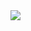 <img src="https://capsule-render.vercel.app/api?type=wave&color=timeAuto&height=300&section=header&text=1hcoj&fontSize=90&fontcolor=FFFFFF" />

<!--
**1hcoj/1hcoj** is a ✨ _special_ ✨ repository because its `README.md` (this file) appears on your GitHub profile.

Here are some ideas to get you started:

- 🔭 I’m currently working on ...
- 🌱 I’m currently learning ...
- 👯 I’m looking to collaborate on ...
- 🤔 I’m looking for help with ...
- 💬 Ask me about ...
- 📫 How to reach me: ...
- 😄 Pronouns: ...
- ⚡ Fun fact: ...
-->


